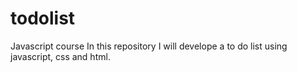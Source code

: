 # todolist
Javascript course
In this repository I will develope a to do list using javascript, css and html.
